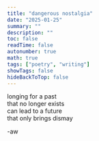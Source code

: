 ```yaml
---
title: "dangerous nostalgia"
date: "2025-01-25"
summary: ""
description: ""
toc: false
readTime: false
autonumber: true
math: true
tags: ["poetry", "writing"]
showTags: false
hideBackToTop: false
---
```


longing for a past  
that no longer exists  
can lead to a future  
that only brings dismay  
  
-aw